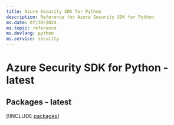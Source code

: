 ```yaml
---
title: Azure Security SDK for Python
description: Reference for Azure Security SDK for Python
ms.date: 07/30/2024
ms.topic: reference
ms.devlang: python
ms.service: security
---
```

# Azure Security SDK for Python - latest
## Packages - latest
[!INCLUDE [packages](security-index.md)]